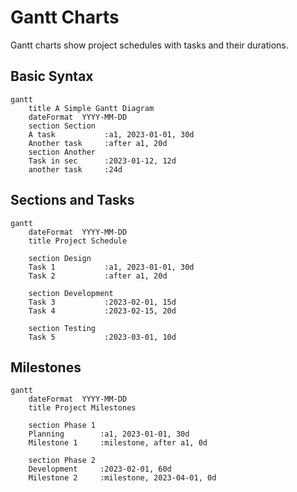 # Gantt Charts

Gantt charts show project schedules with tasks and their durations.

## Basic Syntax

```mermaid
gantt
    title A Simple Gantt Diagram
    dateFormat  YYYY-MM-DD
    section Section
    A task           :a1, 2023-01-01, 30d
    Another task     :after a1, 20d
    section Another
    Task in sec      :2023-01-12, 12d
    another task     :24d
```

## Sections and Tasks

```mermaid
gantt
    dateFormat  YYYY-MM-DD
    title Project Schedule
    
    section Design
    Task 1           :a1, 2023-01-01, 30d
    Task 2           :after a1, 20d
    
    section Development
    Task 3           :2023-02-01, 15d
    Task 4           :2023-02-15, 20d
    
    section Testing
    Task 5           :2023-03-01, 10d
```

## Milestones

```mermaid
gantt
    dateFormat  YYYY-MM-DD
    title Project Milestones
    
    section Phase 1
    Planning        :a1, 2023-01-01, 30d
    Milestone 1     :milestone, after a1, 0d
    
    section Phase 2
    Development     :2023-02-01, 60d
    Milestone 2     :milestone, 2023-04-01, 0d
```

